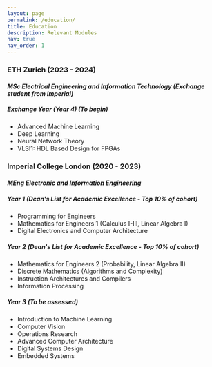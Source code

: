 ```yaml
---
layout: page
permalink: /education/
title: Education
description: Relevant Modules
nav: true
nav_order: 1
---
```


### ETH Zurich (2023 - 2024)

#### *MSc Electrical Engineering and Information Technology (Exchange student from Imperial)*

##### Exchange Year (Year 4) (To begin)
- Advanced Machine Learning
- Deep Learning
- Neural Network Theory
- VLSI1: HDL Based Design for FPGAs


### Imperial College London (2020 - 2023)

#### *MEng Electronic and Information Engineering*

##### Year 1 (Dean's List for Academic Excellence - Top 10% of cohort)
- Programming for Engineers
- Mathematics for Engineers 1 (Calculus I-III, Linear Algebra I)
- Digital Electronics and Computer Architecture

##### Year 2 (Dean's List for Academic Excellence - Top 10% of cohort)
- Mathematics for Engineers 2 (Probability, Linear Algebra II)
- Discrete Mathematics (Algorithms and Complexity)
- Instruction Architectures and Compilers
- Information Processing

##### Year 3 (To be assessed)
- Introduction to Machine Learning
- Computer Vision
- Operations Research
- Advanced Computer Architecture
- Digital Systems Design
- Embedded Systems
